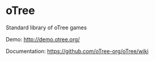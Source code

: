 oTree
=====

Standard library of oTree games

Demo: http://demo.otree.org/

Documentation: https://github.com/oTree-org/oTree/wiki

